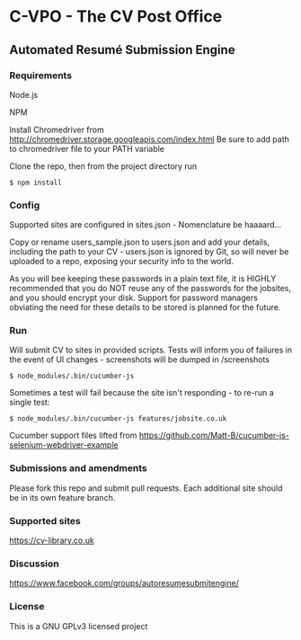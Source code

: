 # C-VPO - The CV Post Office
## Automated Resumé Submission Engine

### Requirements

Node.js

NPM

Install Chromedriver from http://chromedriver.storage.googleapis.com/index.html
Be sure to add path to chromedriver file to your PATH variable

Clone the repo, then from the project directory run

`$ npm install`

### Config

Supported sites are configured in sites.json - Nomenclature be haaaard...

Copy or rename users_sample.json to users.json and add your details, including the path to your CV - users.json is ignored by Git, so will never be uploaded to a repo, exposing your security info to the world.

As you will bee keeping these passwords in a plain text file, it is HIGHLY recommended that you do NOT reuse any of the passwords for the jobsites, and you should encrypt your disk. Support for password managers obviating the need for these details to be stored is planned for the future.

### Run

Will submit CV to sites in provided scripts. Tests will inform you of failures in the event of UI changes - screenshots will be dumped in /screenshots

`$ node_modules/.bin/cucumber-js`

Sometimes a test will fail because the site isn't responding - to re-run a single test:

`$ node_modules/.bin/cucumber-js features/jobsite.co.uk`


Cucumber support files lifted from
https://github.com/Matt-B/cucumber-js-selenium-webdriver-example

### Submissions and amendments

Please fork this repo and submit pull requests.
Each additional site should be in its own feature branch.

### Supported sites

https://cv-library.co.uk

### Discussion

https://www.facebook.com/groups/autoresumesubmitengine/

### License

This is a GNU GPLv3 licensed project